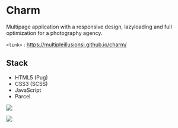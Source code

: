 # Charm

Multipage application with a responsive design, lazyloading and full optimization for a photography agency.

`<link>` : <https://multipleillusionsi.github.io/charm/>

## Stack

- HTML5 (Pug)
- CSS3 (SCSS)
- JavaScript
- Parcel

![](https://res.cloudinary.com/multipleillusionsi/image/upload/v1574453193/individual/Charm-1_jxjrpm.jpg)

![](https://res.cloudinary.com/multipleillusionsi/image/upload/v1574453193/individual/Charm-2_iigvh6.jpg)
